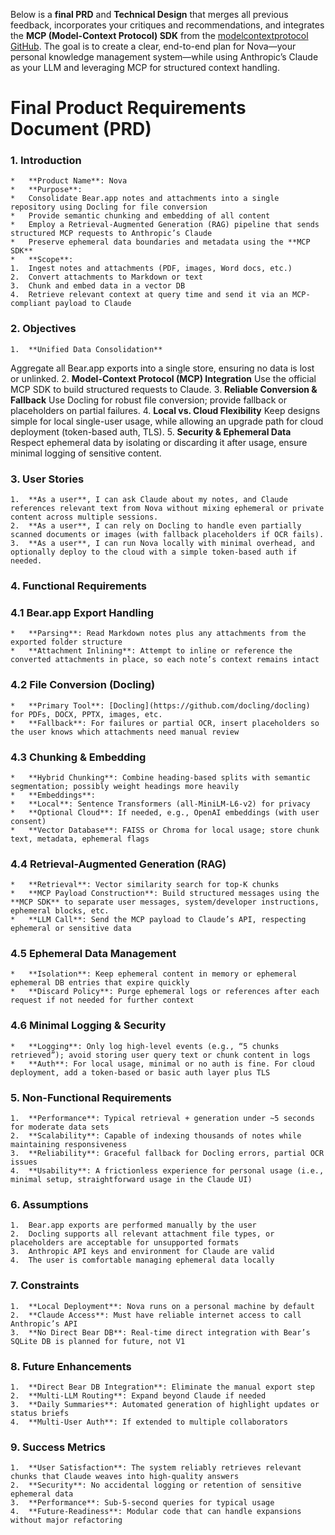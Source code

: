 Below is a **final PRD** and **Technical Design** that merges all previous feedback, incorporates your critiques and recommendations, and integrates the **MCP (Model-Context Protocol) SDK** from the [modelcontextprotocol GitHub](https://github.com/modelcontextprotocol). The goal is to create a clear, end-to-end plan for Nova—your personal knowledge management system—while using Anthropic’s Claude as your LLM and leveraging MCP for structured context handling.

# Final Product Requirements Document (PRD)

### 1. Introduction
	* 	**Product Name**: Nova
	* 	**Purpose**:
	* 	Consolidate Bear.app notes and attachments into a single repository using Docling for file conversion
	* 	Provide semantic chunking and embedding of all content
	* 	Employ a Retrieval-Augmented Generation (RAG) pipeline that sends structured MCP requests to Anthropic’s Claude
	* 	Preserve ephemeral data boundaries and metadata using the **MCP SDK**
	* 	**Scope**:
	1.	Ingest notes and attachments (PDF, images, Word docs, etc.)
	2.	Convert attachments to Markdown or text
	3.	Chunk and embed data in a vector DB
	4.	Retrieve relevant context at query time and send it via an MCP-compliant payload to Claude

### 2. Objectives
	1.	**Unified Data Consolidation**
Aggregate all Bear.app exports into a single store, ensuring no data is lost or unlinked.
	2.	**Model-Context Protocol (MCP) Integration**
Use the official MCP SDK to build structured requests to Claude.
	3.	**Reliable Conversion & Fallback**
Use Docling for robust file conversion; provide fallback or placeholders on partial failures.
	4.	**Local vs. Cloud Flexibility**
Keep designs simple for local single-user usage, while allowing an upgrade path for cloud deployment (token-based auth, TLS).
	5.	**Security & Ephemeral Data**
Respect ephemeral data by isolating or discarding it after usage, ensure minimal logging of sensitive content.

### 3. User Stories
	1.	**As a user**, I can ask Claude about my notes, and Claude references relevant text from Nova without mixing ephemeral or private content across multiple sessions.
	2.	**As a user**, I can rely on Docling to handle even partially scanned documents or images (with fallback placeholders if OCR fails).
	3.	**As a user**, I can run Nova locally with minimal overhead, and optionally deploy to the cloud with a simple token-based auth if needed.

### 4. Functional Requirements

### 4.1 Bear.app Export Handling
	* 	**Parsing**: Read Markdown notes plus any attachments from the exported folder structure
	* 	**Attachment Inlining**: Attempt to inline or reference the converted attachments in place, so each note’s context remains intact

### 4.2 File Conversion (Docling)
	* 	**Primary Tool**: [Docling](https://github.com/docling/docling) for PDFs, DOCX, PPTX, images, etc.
	* 	**Fallback**: For failures or partial OCR, insert placeholders so the user knows which attachments need manual review

### 4.3 Chunking & Embedding
	* 	**Hybrid Chunking**: Combine heading-based splits with semantic segmentation; possibly weight headings more heavily
	* 	**Embeddings**:
	* 	**Local**: Sentence Transformers (all-MiniLM-L6-v2) for privacy
	* 	**Optional Cloud**: If needed, e.g., OpenAI embeddings (with user consent)
	* 	**Vector Database**: FAISS or Chroma for local usage; store chunk text, metadata, ephemeral flags

### 4.4 Retrieval-Augmented Generation (RAG)
	* 	**Retrieval**: Vector similarity search for top-K chunks
	* 	**MCP Payload Construction**: Build structured messages using the **MCP SDK** to separate user messages, system/developer instructions, ephemeral blocks, etc.
	* 	**LLM Call**: Send the MCP payload to Claude’s API, respecting ephemeral or sensitive data

### 4.5 Ephemeral Data Management
	* 	**Isolation**: Keep ephemeral content in memory or ephemeral ephemeral DB entries that expire quickly
	* 	**Discard Policy**: Purge ephemeral logs or references after each request if not needed for further context

### 4.6 Minimal Logging & Security
	* 	**Logging**: Only log high-level events (e.g., “5 chunks retrieved”); avoid storing user query text or chunk content in logs
	* 	**Auth**: For local usage, minimal or no auth is fine. For cloud deployment, add a token-based or basic auth layer plus TLS

### 5. Non-Functional Requirements
	1.	**Performance**: Typical retrieval + generation under ~5 seconds for moderate data sets
	2.	**Scalability**: Capable of indexing thousands of notes while maintaining responsiveness
	3.	**Reliability**: Graceful fallback for Docling errors, partial OCR issues
	4.	**Usability**: A frictionless experience for personal usage (i.e., minimal setup, straightforward usage in the Claude UI)

### 6. Assumptions
	1.	Bear.app exports are performed manually by the user
	2.	Docling supports all relevant attachment file types, or placeholders are acceptable for unsupported formats
	3.	Anthropic API keys and environment for Claude are valid
	4.	The user is comfortable managing ephemeral data locally

### 7. Constraints
	1.	**Local Deployment**: Nova runs on a personal machine by default
	2.	**Claude Access**: Must have reliable internet access to call Anthropic’s API
	3.	**No Direct Bear DB**: Real-time direct integration with Bear’s SQLite DB is planned for future, not V1

### 8. Future Enhancements
	1.	**Direct Bear DB Integration**: Eliminate the manual export step
	2.	**Multi-LLM Routing**: Expand beyond Claude if needed
	3.	**Daily Summaries**: Automated generation of highlight updates or status briefs
	4.	**Multi-User Auth**: If extended to multiple collaborators

### 9. Success Metrics
	1.	**User Satisfaction**: The system reliably retrieves relevant chunks that Claude weaves into high-quality answers
	2.	**Security**: No accidental logging or retention of sensitive ephemeral data
	3.	**Performance**: Sub-5-second queries for typical usage
	4.	**Future-Readiness**: Modular code that can handle expansions without major refactoring